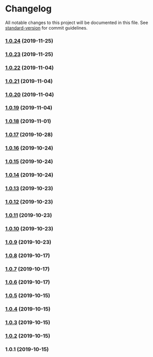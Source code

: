 # Changelog

All notable changes to this project will be documented in this file. See [standard-version](https://github.com/conventional-changelog/standard-version) for commit guidelines.

### [1.0.24](https://github.com/YouSee/lightning-babel/compare/v1.0.23...v1.0.24) (2019-11-25)

### [1.0.23](https://github.com/YouSee/lightning-babel/compare/v1.0.22...v1.0.23) (2019-11-25)

### [1.0.22](https://github.com/YouSee/lightning-babel/compare/v1.0.21...v1.0.22) (2019-11-04)

### [1.0.21](https://github.com/YouSee/lightning-babel/compare/v1.0.20...v1.0.21) (2019-11-04)

### [1.0.20](https://github.com/YouSee/lightning-babel/compare/v1.0.19...v1.0.20) (2019-11-04)

### [1.0.19](https://github.com/YouSee/lightning-babel/compare/v1.0.18...v1.0.19) (2019-11-04)

### [1.0.18](https://github.com/YouSee/lightning-babel/compare/v1.0.17...v1.0.18) (2019-11-01)

### [1.0.17](https://github.com/YouSee/lightning-babel/compare/v1.0.16...v1.0.17) (2019-10-28)

### [1.0.16](https://github.com/YouSee/lightning-babel/compare/v1.0.15...v1.0.16) (2019-10-24)

### [1.0.15](https://github.com/YouSee/lightning-babel/compare/v1.0.14...v1.0.15) (2019-10-24)

### [1.0.14](https://github.com/YouSee/lightning-babel/compare/v1.0.13...v1.0.14) (2019-10-24)

### [1.0.13](https://github.com/YouSee/lightning-babel/compare/v1.0.12...v1.0.13) (2019-10-23)

### [1.0.12](https://github.com/YouSee/lightning-babel/compare/v1.0.11...v1.0.12) (2019-10-23)

### [1.0.11](https://github.com/YouSee/lightning-babel/compare/v1.0.10...v1.0.11) (2019-10-23)

### [1.0.10](https://github.com/YouSee/lightning-babel/compare/v1.0.9...v1.0.10) (2019-10-23)

### [1.0.9](https://github.com/YouSee/lightning-babel/compare/v1.0.8...v1.0.9) (2019-10-23)

### [1.0.8](https://github.com/YouSee/lightning-babel/compare/v1.0.7...v1.0.8) (2019-10-17)

### [1.0.7](https://github.com/YouSee/lightning-babel/compare/v1.0.6...v1.0.7) (2019-10-17)

### [1.0.6](https://github.com/YouSee/lightning-babel/compare/v1.0.5...v1.0.6) (2019-10-17)

### [1.0.5](https://github.com/YouSee/lightning-babel/compare/v1.0.4...v1.0.5) (2019-10-15)

### [1.0.4](https://github.com/YouSee/lightning-babel/compare/v1.0.3...v1.0.4) (2019-10-15)

### [1.0.3](https://github.com/YouSee/lightning-babel/compare/v1.0.2...v1.0.3) (2019-10-15)

### [1.0.2](https://github.com/YouSee/lightning-babel/compare/v1.0.1...v1.0.2) (2019-10-15)

### 1.0.1 (2019-10-15)
